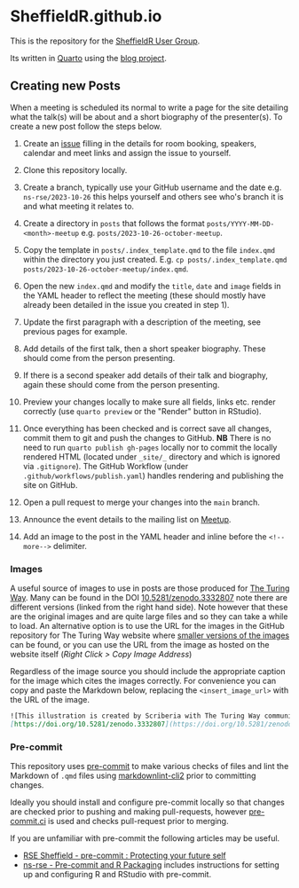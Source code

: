 # SheffieldR.github.io

This is the repository for the [SheffieldR User Group](https://sheffieldr.github.io).

Its written in [Quarto](https://quarto.org) using the [blog
project](https://quarto.org/docs/websites/website-blog.html).

## Creating new Posts

When a meeting is scheduled its normal to write a page for the site detailing what the talk(s) will be about and a short
biography of the presenter(s). To create a new post follow the steps below.

1. Create an
   [issue](https://github.com/SheffieldR/SheffieldR.github.io/issues?asignees=&labels=meeting&projects=&template=meetin_setup.md&title=)
   filling in the details for room booking, speakers, calendar and meet links and assign the issue to yourself.

2. Clone this repository locally.

3. Create a branch, typically use your GitHub username and the date e.g. `ns-rse/2023-10-26` this helps yourself and
   others see who's branch it is and what meeting it relates to.

4. Create a directory in `posts` that follows the format `posts/YYYY-MM-DD-<month>-meetup`
   e.g. `posts/2023-10-26-october-meetup`.

5. Copy the template in `posts/.index_template.qmd` to the file `index.qmd` within the directory you just
   created. E.g. `cp posts/.index_template.qmd posts/2023-10-26-october-meetup/index.qmd`.

6. Open the new `index.qmd` and modify the `title`, `date` and `image` fields in the YAML header to reflect the meeting
   (these should mostly have already been detailed in the issue you created in step 1).

7. Update the first paragraph with a description of the meeting, see previous pages for example.

8. Add details of the first talk, then a short speaker biography. These should come from the person presenting.

9. If there is a second speaker add details of their talk and biography, again these should come from the person
   presenting.

10. Preview your changes locally to make sure all fields, links etc. render correctly (use `quarto preview` or the
   "Render" button in RStudio).

11. Once everything has been checked and is correct save all changes, commit them to git and push the changes to
    GitHub. **NB** There is no need to run `quarto publish gh-pages` locally nor to commit the locally rendered HTML
    (located under `_site/_` directory and which is ignored via `.gitignore`). The GitHub Workflow (under
    `.github/workflows/publish.yaml`) handles rendering and publishing the site on GitHub.

12. Open a pull request to merge your changes into the `main` branch.

13. Announce the event details to the mailing list on
    [Meetup](https://www.meetup.com/sheffieldr-sheffield-r-users-group/).

14. Add an image to the post in the YAML header and inline before the `<!--more-->` delimiter.

### Images

A useful source of images to use in posts are those produced for [The Turing
Way](https://the-turing-way.netlify.app/). Many can be found in the DOI
[10.5281/zenodo.3332807](https://doi.org/10.5281/zenodo.3332807) note there are different versions (linked from the
right hand side). Note however that these are the original images and are quite large files and so they can take a while
to load. An alternative option is to use the URL for the images in the GitHub repository for The Turing Way website
where [smaller versions of the images](https://github.com/the-turing-way/the-turing-way/tree/main/book/website/figures)
can be found, or you can use the URL from the image as hosted on the website itself (_Right Click > Copy Image Address_)

Regardless of the image source you should include the appropriate caption for the image which cites the images
correctly. For convenience you can copy and paste the Markdown below, replacing the `<insert_image_url>` with the URL of
the image.

``` markdown
![This illustration is created by Scriberia with The Turing Way community. Used under a CC-BY 4.0 licence. DOI:
[https://doi.org/10.5281/zenodo.3332807](https://doi.org/10.5281/zenodo.3332807)](<insert_image_url)
```

### Pre-commit

This repository uses [pre-commit](https://pre-commit.com) to make various checks of files and lint the Markdown of
`.qmd` files using [markdownlint-cli2](https://github.com/DavidAnson/markdownlint-cli2)  prior to committing changes.

Ideally you should install and configure pre-commit locally so that changes are checked prior to pushing and making
pull-requests, however [pre-commit.ci](https://pre-commit.ci) is used and checks pull-request prior to merging.

If you are unfamiliar with pre-commit the following articles may be useful.

+ [RSE Sheffield - pre-commit : Protecting your future self](https://rse.shef.ac.uk/blog/pre-commit/)
+ [ns-rse - Pre-commit and R Packaging](https://ns-rse.github.io/posts/pre-commit-r/#windows) includes instructions for
  setting up and configuring R and RStudio with pre-commit.
